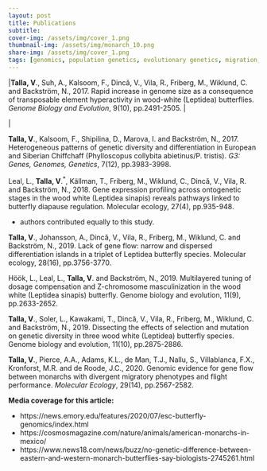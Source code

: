```yaml
---
layout: post
title: Publications
subtitle: 
cover-img: /assets/img/cover_1.png
thumbnail-img: /assets/img/monarch_10.png
share-img: /assets/img/cover_1.png
tags: [genomics, population genetics, evolutionary genetics, migration, gene flow]
---
```



|<b>Talla, V</b>., Suh, A., Kalsoom, F., Dincă, V., Vila, R., Friberg, M., Wiklund, C. and Backström, N., 2017. Rapid increase in genome size as a consequence of transposable element hyperactivity in wood-white (Leptidea) butterflies. *Genome Biology and Evolution*, 9(10), pp.2491-2505. | <html><script type="text/javascript" src="https://d1bxh8uas1mnw7.cloudfront.net/assets/embed.js"></script><div class="altmetric-embed" data-badge-type="donut" data-altmetric-id="24237358"></div><html>|

<b>Talla, V</b>., Kalsoom, F., Shipilina, D., Marova, I. and Backström, N., 2017. Heterogeneous patterns of genetic diversity and differentiation in European and Siberian Chiffchaff (Phylloscopus collybita abietinus/P. tristis). *G3: Genes, Genomes, Genetics*, 7(12), pp.3983-3998. 
<html><script type="text/javascript" src="https://d1bxh8uas1mnw7.cloudfront.net/assets/embed.js"></script><div class="altmetric-embed" data-badge-type="donut" data-altmetric-id="27780870"></div></html>

Leal, L., <b>Talla, V</b>.<sup>*</sup>, Källman, T., Friberg, M., Wiklund, C., Dincă, V., Vila, R. and Backström, N., 2018. Gene expression profiling across ontogenetic stages in the wood white (Leptidea sinapis) reveals pathways linked to butterfly diapause regulation. Molecular ecology, 27(4), pp.935-948.
* authors contributed equally to this study. <html><script type="text/javascript" src="https://d1bxh8uas1mnw7.cloudfront.net/assets/embed.js"></script><div class="altmetric-embed" data-badge-type="donut" data-altmetric-id="32779622"></div></html>

<b>Talla, V</b>., Johansson, A., Dincă, V., Vila, R., Friberg, M., Wiklund, C. and Backström, N., 2019. Lack of gene flow: narrow and dispersed differentiation islands in a triplet of Leptidea butterfly species. Molecular ecology, 28(16), pp.3756-3770. 
<html><script type="text/javascript" src="https://d1bxh8uas1mnw7.cloudfront.net/assets/embed.js"></script><div class="altmetric-embed" data-badge-type="donut" data-altmetric-id="63841674"></div></html>

Höök, L., Leal, L., <b>Talla, V</b>. and Backström, N., 2019. Multilayered tuning of dosage compensation and Z-chromosome masculinization in the wood white (Leptidea sinapis) butterfly. Genome biology and evolution, 11(9), pp.2633-2652. 
<html><script type="text/javascript" src="https://d1bxh8uas1mnw7.cloudfront.net/assets/embed.js"></script><div class="altmetric-embed" data-badge-type="donut" data-altmetric-id="64820777"></div></html>

<b>Talla, V</b>., Soler, L., Kawakami, T., Dincă, V., Vila, R., Friberg, M., Wiklund, C. and Backström, N., 2019. Dissecting the effects of selection and mutation on genetic diversity in three wood white (Leptidea) butterfly species. Genome biology and evolution, 11(10), pp.2875-2886. 
<html><script type="text/javascript" src="https://d1bxh8uas1mnw7.cloudfront.net/assets/embed.js"></script><div class="altmetric-embed" data-badge-type="donut" data-altmetric-id="67628021"></div></html>

<b>Talla, V</b>., Pierce, A.A., Adams, K.L., de Man, T.J., Nallu, S., Villablanca, F.X., Kronforst, M.R. and de Roode, J.C., 2020. Genomic evidence for gene flow between monarchs with divergent migratory phenotypes and flight performance. *Molecular Ecology*, 29(14), pp.2567-2582. 
<html><script type="text/javascript" src="https://d1bxh8uas1mnw7.cloudfront.net/assets/embed.js"></script><div class="altmetric-embed" data-badge-type="donut" data-altmetric-id="84156501"></div></html>

<b>Media coverage for this article:</b> 
<ul>
  <li> https://news.emory.edu/features/2020/07/esc-butterfly-genomics/index.html </li>
  <li> https://cosmosmagazine.com/nature/animals/american-monarchs-in-mexico/ </li>
  <li> https://www.news18.com/news/buzz/no-genetic-difference-between-eastern-and-western-monarch-butterflies-say-biologists-2745261.html </li>
</ul>



